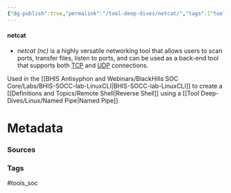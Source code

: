 ```yaml
---
{"dg-publish":true,"permalink":"/tool-deep-dives/netcat/","tags":["tools_soc"]}
---
```


#### netcat
- *netcat (nc)* is a highly versatile networking tool that allows users to scan ports, transfer files, listen to ports, and can be used as a back-end tool that supports both [TCP](https://ccnadefinitions.com/ccna/20-definitions/tcp/) and [UDP](https://ccnadefinitions.com/ccna/20-definitions/udp/) connections.



Used in the [[BHIS Antisyphon and Webinars/BlackHills SOC Core/Labs/BHIS-SOCC-lab-LinuxCLI\|BHIS-SOCC-lab-LinuxCLI]] to create a [[Definitions and Topics/Remote Shell\|Reverse Shell]] using a [[Tool Deep-Dives/Linux/Named Pipe\|Named Pipe]]


# Metadata

### Sources

### Tags
#tools_soc 